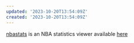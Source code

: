 ```yaml
---
updated: '2023-10-20T13:54:09Z'
created: '2023-10-20T13:54:09Z'
---
```

[nbastats](https://github.com/llimllib/nbastats) is an NBA statistics viewer available [here](https://llimllib.github.io/nbastats/)